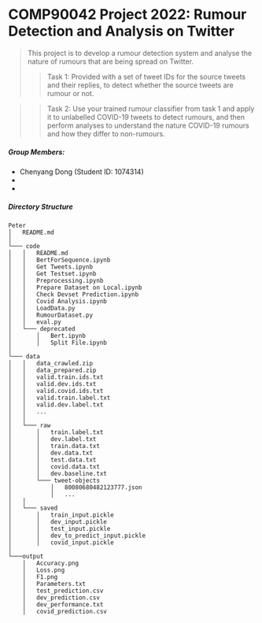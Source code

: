 # COMP90042 Project 2022: Rumour Detection and Analysis on Twitter

> This project is to develop a rumour detection system and analyse the nature of rumours that are being spread on Twitter.
>> Task 1: 
Provided with a set of tweet IDs for the source tweets and their replies, to detect whether the source tweets are rumour or not.

>> Task 2:
Use your trained rumour classifier from task 1 and apply it to unlabelled COVID-19 tweets to detect rumours, and then perform analyses to understand the nature COVID-19 rumours and how they differ to non-rumours. 

##### Group Members:

- Chenyang Dong (Student ID: 1074314)
- 
- 

##### Directory Structure
```
Peter
│   README.md
│
└─── code
│   │	README.md
│   │	BertForSequence.ipynb
│   │	Get Tweets.ipynb
│   │	Get Testset.ipynb
│   │	Preprocessing.ipynb
│   │	Prepare Dataset on Local.ipynb
│   │	Check Devset Prediction.ipynb
│   │	Covid Analysis.ipynb
│   │	LoadData.py
│   │	RumourDataset.py
│   │	eval.py
│   └─── deprecated
│       │   Bert.ipynb
│       │   Split File.ipynb
│   
└─── data
│   │   data_crawled.zip
│   │   data_prepared.zip
│   │   valid.train.ids.txt
│   │   valid.dev.ids.txt
│   │   valid.covid.ids.txt
│   │   valid.train.label.txt
│   │   valid.dev.label.txt
│   │   ...
│   │
│   └─── raw
│       │   train.label.txt
│       │   dev.label.txt
│       │   train.data.txt
│       │   dev.data.txt
│       │   test.data.txt
│       │   covid.data.txt
│       │   dev.baseline.txt
│   	└─── tweet-objects
│       	│   80080680482123777.json
│       	│   ...
│   │
│   └─── saved
│       │   train_input.pickle
│       │   dev_input.pickle
│       │   test_input.pickle
│       │   dev_to_predict_input.pickle
│       │   covid_input.pickle
│   
└───output 
    │   Accuracy.png
    │   Loss.png
    │   F1.png
    │   Parameters.txt
    │   test_prediction.csv
    │   dev_prediction.csv
    │   dev_performance.txt
    │   covid_prediction.csv

```